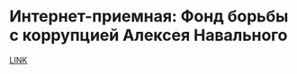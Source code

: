 # Интернет-приемная: Фонд борьбы с коррупцией Алексея Навального



[LINK](https://varlamov.ru/880812.html)